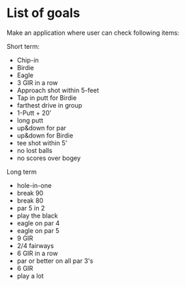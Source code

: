 List of goals
==

Make an application where user can check following items:

Short term:
*  Chip-in
* Birdie
* Eagle
* 3 GIR in a row
* Approach shot within 5-feet
* Tap in putt for Birdie
* farthest drive in group
* 1-Putt + 20'
* long putt
* up&down for par
* up&down for Birdie
* tee shot within 5'
* no lost balls
* no scores over bogey

Long term
* hole-in-one
* break 90
* break 80
* par 5 in 2
* play the black
* eagle on par 4
* eagle on par 5
* 9 GIR
* 2/4 fairways
* 6 GIR in a row
* par or better on all par 3's
* 6 GIR
* play a lot
